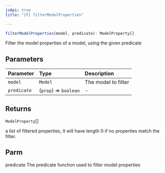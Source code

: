 ```yaml
---
jsApi: true
title: "[F] filterModelProperties"

---
```

```ts
filterModelProperties(model, predicate): ModelProperty[]
```

Filter the model properties of a model, using the given predicate

## Parameters

| Parameter | Type | Description |
| :------ | :------ | :------ |
| `model` | `Model` | The model to filter |
| `predicate` | (`prop`) => `boolean` | - |

## Returns

`ModelProperty`[]

a list of filtered properties, it will have length 0 if no properties
match the filter.

## Parm

predicate The predicate function used to filter model properties
